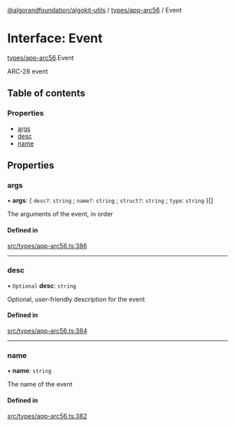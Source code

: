[@algorandfoundation/algokit-utils](../README.md) / [types/app-arc56](../modules/types_app_arc56.md) / Event

# Interface: Event

[types/app-arc56](../modules/types_app_arc56.md).Event

ARC-28 event

## Table of contents

### Properties

- [args](types_app_arc56.Event.md#args)
- [desc](types_app_arc56.Event.md#desc)
- [name](types_app_arc56.Event.md#name)

## Properties

### args

• **args**: \{ `desc?`: `string` ; `name?`: `string` ; `struct?`: `string` ; `type`: `string`  }[]

The arguments of the event, in order

#### Defined in

[src/types/app-arc56.ts:386](https://github.com/algorandfoundation/algokit-utils-ts/blob/main/src/types/app-arc56.ts#L386)

___

### desc

• `Optional` **desc**: `string`

Optional, user-friendly description for the event

#### Defined in

[src/types/app-arc56.ts:384](https://github.com/algorandfoundation/algokit-utils-ts/blob/main/src/types/app-arc56.ts#L384)

___

### name

• **name**: `string`

The name of the event

#### Defined in

[src/types/app-arc56.ts:382](https://github.com/algorandfoundation/algokit-utils-ts/blob/main/src/types/app-arc56.ts#L382)
